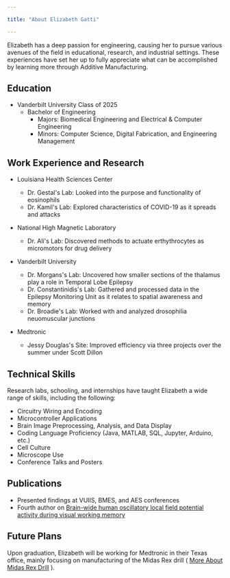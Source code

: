 ```yaml
---

title: "About Elizabeth Gatti"

---
```


Elizabeth has a deep passion for engineering, causing her to pursue various avenues of the field in educational, research, and industrial settings. These experiences have set her up to fully appreciate what can be accomplished by learning more through Additive Manufacturing.

## Education

* Vanderbilt University Class of 2025
  * Bachelor of Engineering
    * Majors: Biomedical Engineering and Electrical & Computer Engineering
    * Minors: Computer Science, Digital Fabrication, and Engineering Management

## Work Experience and Research

* Louisiana Health Sciences Center
    * Dr. Gestal's Lab: Looked into the purpose and functionality of eosinophils
    * Dr. Kamil's Lab: Explored characteristics of COVID-19 as it spreads and attacks

* National High Magnetic Laboratory
    * Dr. Ali's Lab: Discovered methods to actuate erthythrocytes as micromotors for drug delivery

* Vanderbilt University
    * Dr. Morgans's Lab: Uncovered how smaller sections of the thalamus play a role in Temporal Lobe Epilepsy
    * Dr. Constantinidis's Lab: Gathered and processed data in the Epilepsy Monitoring Unit as it relates to spatial awareness and memory
    * Dr. Broadie's Lab: Worked with and analyzed drosophilia neuomuscular junctions
      
 * Medtronic
   * Jessy Douglas's Site: Improved efficiency via three projects over the summer under Scott Dillon 

## Technical Skills

Research labs, schooling, and internships have taught Elizabeth a wide range of skills, including the following:

* Circuitry Wiring and Encoding
* Microcontroller Applications
* Brain Image Preprocessing, Analysis, and Data Display
* Coding Language Proficiency (Java, MATLAB, SQL, Jupyter, Arduino, etc.)
* Cell Culture
* Microscope Use
* Conference Talks and Posters

## Publications
* Presented findings at VUIIS, BMES, and AES conferences
* Fourth author on [Brain-wide human oscillatory local field potential activity during visual working memory]([https://www.cell.com/iscience/fulltext/S2589-0042(24)00351-1?_returnURL=https%3A%2F%2Flinkinghub.elsevier.com%2Fretrieve%2Fpii%2FS2589004224003511%3Fshowall%3Dtrue])


## Future Plans 

Upon graduation, Elizabeth will be working for Medtronic in their Texas office, mainly focusing on manufacturing of the Midas Rex drill ( [More About Midas Rex Drill]([https://www.medtronic.com/en-us/healthcare-professionals/products/neurological/powered-surgical-instruments/high-speed-pneumatic-surgical-drills/midas-rex-mr8-high-speed-drill-system.html]) ).
